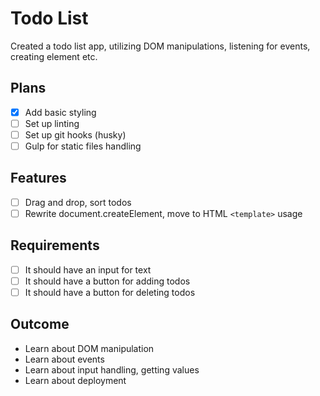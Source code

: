 # Todo List

Created a todo list app, utilizing DOM manipulations, listening for events, creating element etc.

## Plans

* [x] Add basic styling
* [ ] Set up linting
* [ ] Set up git hooks (husky)
* [ ] Gulp for static files handling

## Features
* [ ] Drag and drop, sort todos
* [ ] Rewrite document.createElement, move to HTML ```<template>``` usage

## Requirements

* [ ] It should have an input for text
* [ ] It should have a button for adding todos
* [ ] It should have a button for deleting todos

## Outcome
* Learn about DOM manipulation
* Learn about events
* Learn about input handling, getting values
* Learn about deployment
